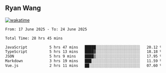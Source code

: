 ## Ryan Wang

[![wakatime](https://wakatime.com/badge/user/6f4ce45f-b03c-4eb3-b701-4b95e0885d94.svg)](https://wakatime.com/@6f4ce45f-b03c-4eb3-b701-4b95e0885d94)

<!--START_SECTION:waka-->

```txt
From: 17 June 2025 - To: 24 June 2025

Total Time: 28 hrs 45 mins

JavaScript          5 hrs 47 mins   █████░░░░░░░░░░░░░░░░░░░░   20.12 %
TypeScript          5 hrs 13 mins   ████▓░░░░░░░░░░░░░░░░░░░░   18.18 %
JSON                5 hrs 9 mins    ████▒░░░░░░░░░░░░░░░░░░░░   17.95 %
Markdown            3 hrs 19 mins   ███░░░░░░░░░░░░░░░░░░░░░░   11.59 %
Vue.js              2 hrs 11 mins   ██░░░░░░░░░░░░░░░░░░░░░░░   07.60 %
```

<!--END_SECTION:waka-->

